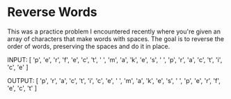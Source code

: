 # Reverse Words

This was a practice problem I encountered recently where you're given an array of characters that make words with spaces. The goal is to reverse the order of words, preserving the spaces and do it in place.

INPUT:
[ 'p',
  'e',
  'r',
  'f',
  'e',
  'c',
  't',
  ' ',
  'm',
  'a',
  'k',
  'e',
  's',
  ' ',
  'p',
  'r',
  'a',
  'c',
  't',
  'i',
  'c',
  'e' ]

  OUTPUT:
  [ 'p',
  'r',
  'a',
  'c',
  't',
  'i',
  'c',
  'e',
  ' ',
  'm',
  'a',
  'k',
  'e',
  's',
  ' ',
  'p',
  'e',
  'r',
  'f',
  'e',
  'c',
  't' ]